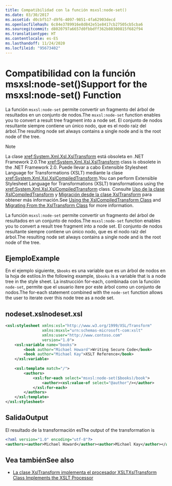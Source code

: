 ```yaml
---
title: Compatibilidad con la función msxsl:node-set()
ms.date: 03/30/2017
ms.assetid: d0cbf517-d9f6-4097-9851-4fa62903decd
ms.openlocfilehash: 6c84e3789916e8d842e51e8417cb27505cb5cba6
ms.sourcegitcommit: d8020797a6657d0fbbdff362b80300815f682f94
ms.translationtype: HT
ms.contentlocale: es-ES
ms.lasthandoff: 11/24/2020
ms.locfileid: "95673402"
---
```

# <a name="support-for-the-msxslnode-set-function"></a><span data-ttu-id="4c236-102">Compatibilidad con la función msxsl:node-set()</span><span class="sxs-lookup"><span data-stu-id="4c236-102">Support for the msxsl:node-set() Function</span></span>

<span data-ttu-id="4c236-103">La función `msxsl:node-set` permite convertir un fragmento del árbol de resultados en un conjunto de nodos.</span><span class="sxs-lookup"><span data-stu-id="4c236-103">The `msxsl:node-set` function enables you to convert a result tree fragment into a node set.</span></span> <span data-ttu-id="4c236-104">El conjunto de nodos resultante siempre contiene un único nodo, que es el nodo raíz del árbol.</span><span class="sxs-lookup"><span data-stu-id="4c236-104">The resulting node set always contains a single node and is the root node of the tree.</span></span>  
  
> [!NOTE]
> <span data-ttu-id="4c236-105">La clase <xref:System.Xml.Xsl.XslTransform> está obsoleta en .NET Framework 2.0.</span><span class="sxs-lookup"><span data-stu-id="4c236-105">The <xref:System.Xml.Xsl.XslTransform> class is obsolete in the .NET Framework 2.0.</span></span> <span data-ttu-id="4c236-106">Puede llevar a cabo Extensible Stylesheet Language for Transformations (XSLT) mediante la clase <xref:System.Xml.Xsl.XslCompiledTransform>.</span><span class="sxs-lookup"><span data-stu-id="4c236-106">You can perform Extensible Stylesheet Language for Transformations (XSLT) transformations using the <xref:System.Xml.Xsl.XslCompiledTransform> class.</span></span> <span data-ttu-id="4c236-107">Consulte [Uso de la clase XslCompiledTransform](using-the-xslcompiledtransform-class.md) y [Migración desde la clase XslTransform](migrating-from-the-xsltransform-class.md) para obtener más información.</span><span class="sxs-lookup"><span data-stu-id="4c236-107">See [Using the XslCompiledTransform Class](using-the-xslcompiledtransform-class.md) and [Migrating From the XslTransform Class](migrating-from-the-xsltransform-class.md) for more information.</span></span>  
  
 <span data-ttu-id="4c236-108">La función `msxsl:node-set` permite convertir un fragmento del árbol de resultados en un conjunto de nodos.</span><span class="sxs-lookup"><span data-stu-id="4c236-108">The `msxsl:node-set` function enables you to convert a result tree fragment into a node set.</span></span> <span data-ttu-id="4c236-109">El conjunto de nodos resultante siempre contiene un único nodo, que es el nodo raíz del árbol.</span><span class="sxs-lookup"><span data-stu-id="4c236-109">The resulting node set always contains a single node and is the root node of the tree.</span></span>  
  
## <a name="example"></a><span data-ttu-id="4c236-110">Ejemplo</span><span class="sxs-lookup"><span data-stu-id="4c236-110">Example</span></span>  

 <span data-ttu-id="4c236-111">En el ejemplo siguiente, `$books` es una variable que es un árbol de nodos en la hoja de estilos.</span><span class="sxs-lookup"><span data-stu-id="4c236-111">In the following example, `$books` is a variable that is a node tree in the style sheet.</span></span> <span data-ttu-id="4c236-112">La instrucción for-each, combinada con la función `node-set`, permite que el usuario itere por este árbol como un conjunto de nodos.</span><span class="sxs-lookup"><span data-stu-id="4c236-112">The for-each statement combined with the `node-set` function allows the user to iterate over this node tree as a node set.</span></span>  
  
## <a name="nodesetxsl"></a><span data-ttu-id="4c236-113">nodeset.xsl</span><span class="sxs-lookup"><span data-stu-id="4c236-113">nodeset.xsl</span></span>  
  
```xml  
<xsl:stylesheet xmlns:xsl="http://www.w3.org/1999/XSL/Transform"  
                xmlns:msxsl="urn:schemas-microsoft-com:xslt"  
                xmlns:user="http://www.contoso.com"  
                version="1.0">  
    <xsl:variable name="books">  
        <book author="Michael Howard">Writing Secure Code</book>  
        <book author="Michael Kay">XSLT Reference</book>  
    </xsl:variable>  
  
    <xsl:template match="/">  
        <authors>  
            <xsl:for-each select="msxsl:node-set($books)/book">
                <author><xsl:value-of select="@author"/></author>  
            </xsl:for-each>  
        </authors>  
    </xsl:template>  
</xsl:stylesheet>  
```  
  
## <a name="output"></a><span data-ttu-id="4c236-114">Salida</span><span class="sxs-lookup"><span data-stu-id="4c236-114">Output</span></span>  

 <span data-ttu-id="4c236-115">El resultado de la transformación es</span><span class="sxs-lookup"><span data-stu-id="4c236-115">The output of the transformation is</span></span>  
  
```xml  
<?xml version="1.0" encoding="utf-8"?>  
<authors><author>Michael Howard</author><author>Michael Kay</author></authors>  
```  
  
## <a name="see-also"></a><span data-ttu-id="4c236-116">Vea también</span><span class="sxs-lookup"><span data-stu-id="4c236-116">See also</span></span>

- [<span data-ttu-id="4c236-117">La clase XslTransform implementa el procesador XSLT</span><span class="sxs-lookup"><span data-stu-id="4c236-117">XslTransform Class Implements the XSLT Processor</span></span>](xsltransform-class-implements-the-xslt-processor.md)
